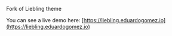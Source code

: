 Fork of Liebling theme

You can see a live demo here: [https://liebling.eduardogomez.io](https://liebling.eduardogomez.io)

